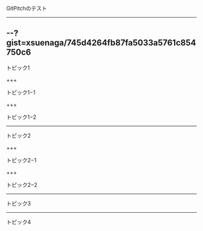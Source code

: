 GitPitchのテスト

---
--?gist=xsuenaga/745d4264fb87fa5033a5761c854750c6
---
トピック1

+++

トピック1−1

+++

トピック1−2


---
トピック2

+++

トピック2−1

+++

トピック2−2

---

トピック3

---

トピック4
